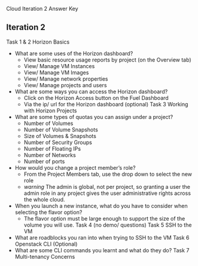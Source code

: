 Cloud Iteration 2 Answer Key
## Iteration 2
Task 1 & 2 Horizon Basics
- What are some uses of the Horizon dashboard?
  - View basic resource usage reports by project (on the Overview tab)
  - View/ Manage VM Instances
  - View/ Manage VM Images
  - View/ Manage network properties
  - View/ Manage projects and users
- What are some ways you can access the Horizon dashboard?
  - Click on the Horizon Access button on the Fuel Dashboard
  - Via the ip/ url for the Horizon dashboard (optional)
Task 3 Working with Horizon Projects
- What are some types of quotas you can assign under a project?
  - Number of Volumes
  - Number of Volume Snapshots
  - Size of Volumes & Snapshots
  - Number of Security Groups
  - Number of Floating IPs
  - Number of Networks
  - Number of ports
- How would you change a project member’s role?
  - From the Project Members tab, use the drop down to select the new role
  - *warning* The admin is global, not per project, so granting a user the admin role in any project gives the user administrative rights across the whole cloud.
- When you launch a new instance, what do you have to consider when selecting the flavor option?
  - The flavor option must be large enough to support the size of the volume you will use.
Task 4 (no demo/ questions)
Task 5 SSH to the VM
- What are roadblocks you ran into when trying to SSH to the VM
Task 6 Openstack CLI (Optional)
- What are some CLI commands you learnt and what do they do?
Task 7 Multi-tenancy Concerns
